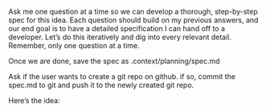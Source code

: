 Ask me one question at a time so we can develop a thorough, step-by-step spec for this idea. Each question should build on my previous answers, and our end goal is to have a detailed specification I can hand off to a developer. Let’s do this iteratively and dig into every relevant detail. Remember, only one question at a time.

Once we are done, save the spec as .context/planning/spec.md

Ask if the user wants to create a git repo on github. if so, commit the spec.md to git and push it to the newly created git repo.

Here’s the idea: